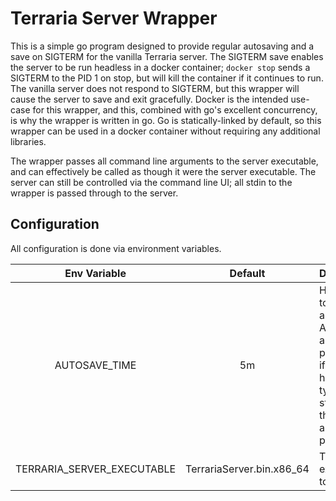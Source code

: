 # Terraria Server Wrapper

This is a simple go program designed to provide regular autosaving and
a save on SIGTERM for the vanilla Terraria server. The SIGTERM save
enables the server to be run headless in a docker container; `docker
stop` sends a SIGTERM to the PID 1 on stop, but will kill the
container if it continues to run. The vanilla server does not respond
to SIGTERM, but this wrapper will cause the server to save and exit
gracefully. Docker is the intended use-case for this wrapper, and
this, combined with go's excellent concurrency, is why the wrapper is
written in go. Go is statically-linked by default, so this wrapper can
be used in a docker container without requiring any additional
libraries.

The wrapper passes all command line arguments to the server
executable, and can effectively be called as though it were the server
executable. The server can still be controlled via the command line
UI; all stdin to the wrapper is passed through to the server.

## Configuration ##

All configuration is done via environment variables.

| Env Variable                 | Default                   | Description                                                                                                              |
|:----------------------------:|:-------------------------:|--------------------------------------------------------------------------------------------------------------------------|
| AUTOSAVE\_TIME               | 5m                        | How often to autosave. Autosaves are only performed if nothing has been typed in stdin before the autosave is performed. |
| TERRARIA\_SERVER\_EXECUTABLE | TerrariaServer.bin.x86_64 | The server executable to run.                                                                                            |
